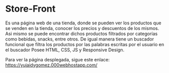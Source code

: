 # Store-Front
Es una página web de una tienda, donde se pueden ver los productos que se venden en la tienda, conocer los precios y descuentos de los mismos. 
Asi mismo se puede encontrar dichos productos filtrados por categorías como bebidas, snacks, entre otros. 
De igual manera tiene un buscador funcional que filtra los productos por las palabras escritas por el usuario en el buscador
Posee HTML, CSS,  JS y Responsive Design.

Para ver la página desplegada, sigue este enlace: https://yujaidygomez.000webhostapp.com/
